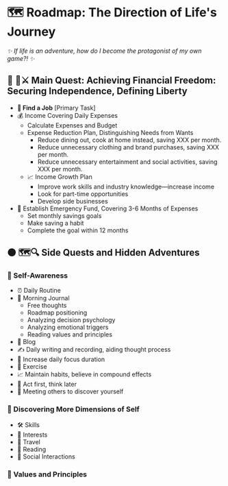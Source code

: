 # 🗺️ Roadmap: The Direction of Life's Journey

*✨ If life is an adventure, how do I become the protagonist of my own game?! ✨*

## 🔴 🏰⚔️ Main Quest: Achieving Financial Freedom: Securing Independence, Defining Liberty

- **🚩 Find a Job** [Primary Task]
- 💰 Income Covering Daily Expenses
  - Calculate Expenses and Budget
  - Expense Reduction Plan, Distinguishing Needs from Wants
    - Reduce dining out, cook at home instead, saving XXX per month.
    - Reduce unnecessary clothing and brand purchases, saving XXX per month.
    - Reduce unnecessary entertainment and social activities, saving XXX per month.
  - 📈 Income Growth Plan
    - Improve work skills and industry knowledge—increase income
    - Look for part-time opportunities
    - Develop side businesses
- 🏦 Establish Emergency Fund, Covering 3-6 Months of Expenses
  - Set monthly savings goals
  - Make saving a habit
  - Complete the goal within 12 months

## 🟠 🗺️🔍 Side Quests and Hidden Adventures

### 🧘 Self-Awareness
- ⏰ Daily Routine
- 📝 Morning Journal
  - Free thoughts
  - Roadmap positioning
  - Analyzing decision psychology
  - Analyzing emotional triggers
  - Reading values and principles
- 📰 Blog
- ✍️ Daily writing and recording, aiding thought process
- 🎯 Increase daily focus duration
- 💪 Exercise
- 📈 Maintain habits, believe in compound effects
- 🏃 Act first, think later
- 🤝 Meeting others to discover yourself

### 🌈 Discovering More Dimensions of Self
- 🛠️ Skills
- 🎨 Interests
- 🧳 Travel
- 📖 Reading
- 👥 Social Interactions

### 🧿 Values and Principles
